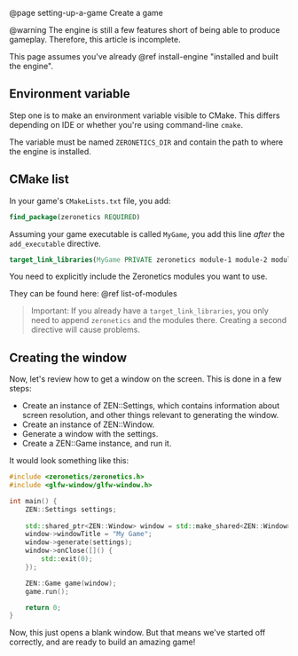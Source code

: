 @page setting-up-a-game Create a game

@warning The engine is still a few features short of being
able to produce gameplay. Therefore, this article is incomplete.

This page assumes you've already
@ref install-engine "installed and built the engine".

## Environment variable

Step one is to make an environment variable visible to CMake.
This differs depending on IDE or whether you're using command-line
``cmake``.

The variable must be named ``ZERONETICS_DIR`` and contain the
path to where the engine is installed.

## CMake list

In your game's ``CMakeLists.txt`` file, you add:

````cmake
find_package(zeronetics REQUIRED)
````

Assuming your game executable is called ``MyGame``, you add
this line _after_ the ``add_executable`` directive.

````cmake
target_link_libraries(MyGame PRIVATE zeronetics module-1 module-2 module-3)
````

You need to explicitly include the Zeronetics modules you want to use.

They can be found here: @ref list-of-modules

> Important: If you already have a ``target_link_libraries``, you
> only need to append ``zeronetics`` and the modules there.
> Creating a second directive will cause problems.

## Creating the window

Now, let's review how to get a window on the screen. This is done in a
few steps:

- Create an instance of ZEN::Settings, which contains information about
  screen resolution, and other things relevant to generating the window.
- Create an instance of ZEN::Window.
- Generate a window with the settings.
- Create a ZEN::Game instance, and run it.

It would look something like this:

````cpp
#include <zeronetics/zeronetics.h>
#include <glfw-window/glfw-window.h>

int main() {
    ZEN::Settings settings;
    
    std::shared_ptr<ZEN::Window> window = std::make_shared<ZEN::Window>(ZEN::Window());
    window->windowTitle = "My Game";
    window->generate(settings);
    window->onClose([]() {
        std::exit(0);
    });

    ZEN::Game game(window);
    game.run();

    return 0;
}
````

Now, this just opens a blank window. But that means we've started off
correctly, and are ready to build an amazing game!
